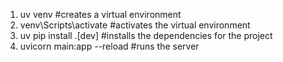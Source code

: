 1. uv venv #creates a virtual environment
2. venv\Scripts\activate #activates the virtual environment
3. uv pip install .[dev] #installs the dependencies for the project
4. uvicorn main:app --reload #runs the server
